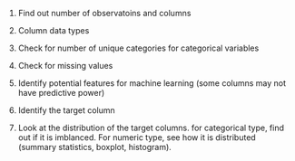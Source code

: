 1) Find out number of observatoins and columns


2) Column data types


3) Check for number of unique categories for categorical variables


4) Check for missing values


5) Identify potential features for machine learning (some columns may not have predictive power)


6) Identify the target column 



7) Look at the distribution of the target columns. for categorical type, find out if it is imblanced. For numeric type, see how it is distributed  (summary statistics, boxplot, histogram).
